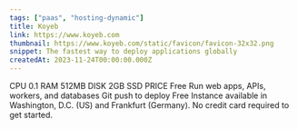 ```yaml
---
tags: ["paas", "hosting-dynamic"]
title: Koyeb
link: https://www.koyeb.com
thumbnail: https://www.koyeb.com/static/favicon/favicon-32x32.png
snippet: The fastest way to deploy applications globally
createdAt: 2023-11-24T00:00:00.000Z
---
```

CPU 0.1
RAM 512MB
DISK 2GB SSD
PRICE Free
Run web apps, APIs, workers, and databases
Git push to deploy
Free Instance available in Washington, D.C. (US) and Frankfurt (Germany). No credit card required to get started.